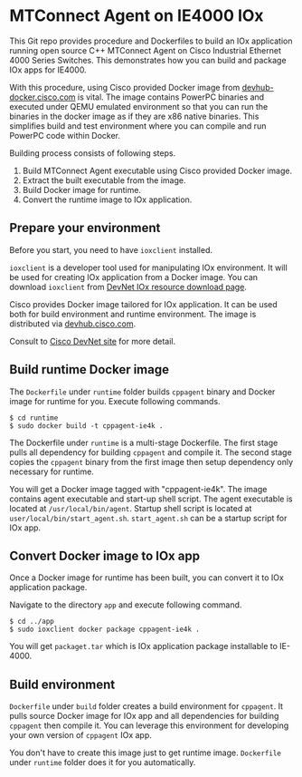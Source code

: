 # MTConnect Agent on IE4000 IOx

This Git repo provides procedure and Dockerfiles to build an IOx application
running open source C++ MTConnect Agent on Cisco Industrial Ethernet 4000 Series
Switches.  This demonstrates how you can build and package IOx apps for IE4000.

With this procedure, using Cisco provided Docker image from
[devhub-docker.cisco.com](devhub-docker.cisco.com) is vital.  The image contains
PowerPC binaries and executed under QEMU emulated environment so that you can
run the binaries in the docker image as if they are x86 native binaries.  This
simplifies build and test environment where you can compile and run PowerPC code
within Docker.

Building process consists of following steps.

1. Build MTConnect Agent executable using Cisco provided Docker image.
1. Extract the built executable from the image.
1. Build Docker image for runtime.
1. Convert the runtime image to IOx application.

## Prepare your environment

Before you start, you need to have `ioxclient` installed.

`ioxclient` is a developer tool used for manipulating IOx environment.
It will be used for creating IOx application from a Docker image.
You can download `ioxclient` from
[DevNet IOx resource download page](https://developer.cisco.com/docs/iox/#!iox-resource-downloads).

Cisco provides Docker image tailored for IOx application.  It can be used both
for build environment and runtime environment.  The image is distributed via
[devhub.cisco.com](devhub.cisco.com).

Consult to
[Cisco DevNet site](https://developer.cisco.com/docs/iox/#!docker-images-and-packages-repository/overview)
for more detail.

## Build runtime Docker image

The `Dockerfile` under `runtime` folder builds `cppagent` binary and Docker
image for runtime for you.  Execute following commands.

```shell-session
$ cd runtime
$ sudo docker build -t cppagent-ie4k .
```

The Dockerfile under `runtime` is a multi-stage Dockerfile.  The first stage
pulls all dependency for building `cppagent` and compile it.  The second stage
copies the `cppagent` binary from the first image then setup dependency only
necessary for runtime.

You will get a Docker image tagged with "cppagent-ie4k".  The image contains
agent executable and start-up shell script.  The agent executable is located
at `/usr/local/bin/agent`.  Startup shell script is located at
`user/local/bin/start_agent.sh`.  `start_agent.sh` can be a startup script for
IOx app.

## Convert Docker image to IOx app

Once a Docker image for runtime has been built, you can convert it to
IOx application package.

Navigate to the directory `app` and execute following command.

```shell-session
$ cd ../app
$ sudo ioxclient docker package cppagent-ie4k .
```

You will get `packaget.tar` which is IOx application package installable to
IE-4000.

## Build environment

`Dockerfile` under `build` folder creates a build environment for `cppagent`.
It pulls source Docker image for IOx app and all dependencies for building
`cppagent` then compile it.  You can leverage this environment for developing
your own version of `cppagent` IOx app.

You don't have to create this image just to get runtime image.  `Dockerfile`
under `runtime` folder does it for you automatically.

